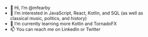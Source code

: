 - 👋 Hi, I’m @mfearby
- 👀 I’m interested in JavaScript, React, Kotlin, and SQL (as well as classical music, politics, and history)
- 🌱 I’m currently learning more Kotlin and TornadoFX
- 📫 You can reach me on LinkedIn or Twitter

<!---
mfearby/mfearby is a ✨ special ✨ repository because its `README.md` (this file) appears on your GitHub profile.
You can click the Preview link to take a look at your changes.
--->
